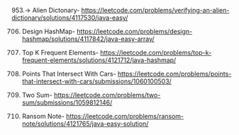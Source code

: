 953.-> Alien Dictonary-  https://leetcode.com/problems/verifying-an-alien-dictionary/solutions/4117530/java-easy/

706. Design HashMap- https://leetcode.com/problems/design-hashmap/solutions/4117842/java-easy-array/

347. Top K Frequent Elements- https://leetcode.com/problems/top-k-frequent-elements/solutions/4121712/java-hashmap/

2848. Points That Intersect With Cars- https://leetcode.com/problems/points-that-intersect-with-cars/submissions/1060100503/

1. Two Sum- https://leetcode.com/problems/two-sum/submissions/1059812146/

383. Ransom Note- https://leetcode.com/problems/ransom-note/solutions/4121765/java-easy-solution/

